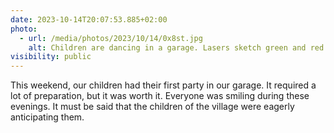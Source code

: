 ```yaml
---
date: 2023-10-14T20:07:53.885+02:00
photo:
  - url: /media/photos/2023/10/14/0x8st.jpg
    alt: Children are dancing in a garage. Lasers sketch green and red stars on the small dancers who cannot be recognized.
visibility: public
---
```


This weekend, our children had their first party in our garage. It required a lot of preparation, but it was worth it. Everyone was smiling during these evenings. It must be said that the children of the village were eagerly anticipating them.

